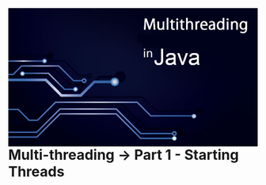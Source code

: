 <img src="../READMEs_sorces/Multithreading-Java.png" alt="Sistemas Distribuidos - Rafael Alves" align="right"/>

<!-- A aplicação do alinhamento do titulo não é compativel com HTML5, o correto é usar o respetivo css -->
<h1 align:"center">Multi-threading -> Part 1 - Starting Threads</h1>
